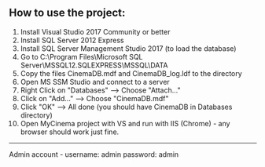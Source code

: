 How to use the project:
-------------
1. Install Visual Studio 2017 Community or better
2. Install SQL Server 2012 Express
3. Install SQL Server Management Studio 2017 (to load the database)
4. Go to C:\Program Files\Microsoft SQL Server\MSSQL12.SQLEXPRESS\MSSQL\DATA
5. Copy the files CinemaDB.mdf and CinemaDB_log.ldf to the directory
6. Open MS SSM Studio and connect to a server
7. Right Click on "Databases" --> Choose "Attach..."
8. Click on "Add..." --> Choose "CinemaDB.mdf"
9. Click "OK" --> All done (you should have CinemaDB in Databases directory)
10. Open MyCinema project with VS and run with IIS (Chrome) - any browser should work just fine.
--------------
Admin account -
username: admin
password: admin

